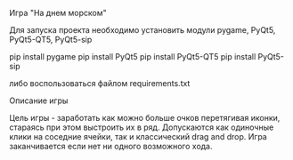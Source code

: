 Игра "На днем морском"

Для запуска проекта необходимо установить модули pygame, PyQt5, PyQt5-QT5, PyQt5-sip

pip install pygame
pip install PyQt5
pip install PyQt5-QT5
pip install PyQt5-sip

либо воспользоваться файлом requirements.txt

Описание игры

Цель игры - заработать как можно больше очков перетягивая иконки, стараясь при этом 
выстроить их в ряд. Допускаются как одиночные клики на соседние ячейки, так и классический
drag and drop.
Игра заканчивается если нет ни одного возможного хода.